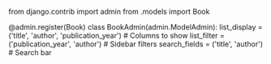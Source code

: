from django.contrib import admin
from .models import Book

@admin.register(Book)
class BookAdmin(admin.ModelAdmin):
    list_display = ('title', 'author', 'publication_year')  # Columns to show
    list_filter = ('publication_year', 'author')            # Sidebar filters
    search_fields = ('title', 'author')                     # Search bar

